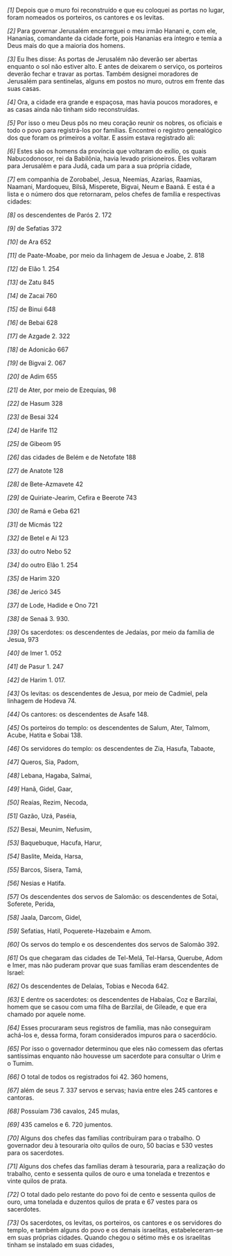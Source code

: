 *[1]* Depois que o muro foi reconstruído e que eu coloquei as portas no lugar, foram nomeados os porteiros, os cantores e os levitas.

*[2]* Para governar Jerusalém encarreguei o meu irmão Hanani e, com ele, Hananias, comandante da cidade forte, pois Hananias era íntegro e temia a Deus mais do que a maioria dos homens.

*[3]* Eu lhes disse: As portas de Jerusalém não deverão ser abertas enquanto o sol não estiver alto. E antes de deixarem o serviço, os porteiros deverão fechar e travar as portas. Também designei moradores de Jerusalém para sentinelas, alguns em postos no muro, outros em frente das suas casas.

*[4]* Ora, a cidade era grande e espaçosa, mas havia poucos moradores, e as casas ainda não tinham sido reconstruídas.

*[5]* Por isso o meu Deus pôs no meu coração reunir os nobres, os oficiais e todo o povo para registrá-los por famílias. Encontrei o registro genealógico dos que foram os primeiros a voltar. E assim estava registrado ali:

*[6]* Estes são os homens da província que voltaram do exílio, os quais Nabucodonosor, rei da Babilônia, havia levado prisioneiros. Eles voltaram para Jerusalém e para Judá, cada um para a sua própria cidade,

*[7]* em companhia de Zorobabel, Jesua, Neemias, Azarias, Raamias, Naamani, Mardoqueu, Bilsã, Misperete, Bigvai, Neum e Baaná. E esta é a lista e o número dos que retornaram, pelos chefes de família e respectivas cidades:

*[8]* os descendentes de Parós 2. 172

*[9]* de Sefatias 372

*[10]* de Ara 652

*[11]* de Paate-Moabe, por meio da linhagem de Jesua e Joabe, 2. 818

*[12]* de Elão 1. 254

*[13]* de Zatu 845

*[14]* de Zacai 760

*[15]* de Binui 648

*[16]* de Bebai 628

*[17]* de Azgade 2. 322

*[18]* de Adonicão 667

*[19]* de Bigvai 2. 067

*[20]* de Adim 655

*[21]* de Ater, por meio de Ezequias, 98

*[22]* de Hasum 328

*[23]* de Besai 324

*[24]* de Harife 112

*[25]* de Gibeom 95

*[26]* das cidades de Belém e de Netofate 188

*[27]* de Anatote 128

*[28]* de Bete-Azmavete 42

*[29]* de Quiriate-Jearim, Cefira e Beerote 743

*[30]* de Ramá e Geba 621

*[31]* de Micmás 122

*[32]* de Betel e Ai 123

*[33]* do outro Nebo 52

*[34]* do outro Elão 1. 254

*[35]* de Harim 320

*[36]* de Jericó 345

*[37]* de Lode, Hadide e Ono 721

*[38]* de Senaá 3. 930.

*[39]* Os sacerdotes: os descendentes de Jedaías, por meio da família de Jesua, 973

*[40]* de Imer 1. 052

*[41]* de Pasur 1. 247

*[42]* de Harim 1. 017.

*[43]* Os levitas: os descendentes de Jesua, por meio de Cadmiel, pela linhagem de Hodeva 74.

*[44]* Os cantores: os descendentes de Asafe 148.

*[45]* Os porteiros do templo: os descendentes de Salum, Ater, Talmom, Acube, Hatita e Sobai 138.

*[46]* Os servidores do templo: os descendentes de Zia, Hasufa, Tabaote,

*[47]* Queros, Sia, Padom,

*[48]* Lebana, Hagaba, Salmai,

*[49]* Hanã, Gidel, Gaar,

*[50]* Reaías, Rezim, Necoda,

*[51]* Gazão, Uzá, Paséia,

*[52]* Besai, Meunim, Nefusim,

*[53]* Baquebuque, Hacufa, Harur,

*[54]* Baslite, Meída, Harsa,

*[55]* Barcos, Sísera, Tamá,

*[56]* Nesias e Hatifa.

*[57]* Os descendentes dos servos de Salomão: os descendentes de Sotai, Soferete, Perida,

*[58]* Jaala, Darcom, Gidel,

*[59]* Sefatias, Hatil, Poquerete-Hazebaim e Amom.

*[60]* Os servos do templo e os descendentes dos servos de Salomão 392.

*[61]* Os que chegaram das cidades de Tel-Melá, Tel-Harsa, Querube, Adom e Imer, mas não puderam provar que suas famílias eram descendentes de Israel:

*[62]* Os descendentes de Delaías, Tobias e Necoda 642.

*[63]* E dentre os sacerdotes: os descendentes de Habaías, Coz e Barzilai, homem que se casou com uma filha de Barzilai, de Gileade, e que era chamado por aquele nome.

*[64]* Esses procuraram seus registros de família, mas não conseguiram achá-los e, dessa forma, foram considerados impuros para o sacerdócio.

*[65]* Por isso o governador determinou que eles não comessem das ofertas santíssimas enquanto não houvesse um sacerdote para consultar o Urim e o Tumim.

*[66]* O total de todos os registrados foi 42. 360 homens,

*[67]* além de seus 7. 337 servos e servas; havia entre eles 245 cantores e cantoras.

*[68]* Possuíam 736 cavalos, 245 mulas,

*[69]* 435 camelos e 6. 720 jumentos.

*[70]* Alguns dos chefes das famílias contribuíram para o trabalho. O governador deu à tesouraria oito quilos de ouro, 50 bacias e 530 vestes para os sacerdotes.

*[71]* Alguns dos chefes das famílias deram à tesouraria, para a realização do trabalho, cento e sessenta quilos de ouro e uma tonelada e trezentos e vinte quilos de prata.

*[72]* O total dado pelo restante do povo foi de cento e sessenta quilos de ouro, uma tonelada e duzentos quilos de prata e 67 vestes para os sacerdotes.

*[73]* Os sacerdotes, os levitas, os porteiros, os cantores e os servidores do templo, e também alguns do povo e os demais israelitas, estabeleceram-se em suas próprias cidades. Quando chegou o sétimo mês e os israelitas tinham se instalado em suas cidades,

